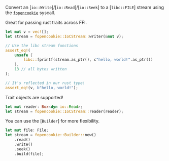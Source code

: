 <!-- cargo-rdme start -->

Convert an [`io::Write`]/[`io::Read`]/[`io::Seek`] to a [`libc::FILE`] stream
using the [`fopencookie`](https://man7.org/linux/man-pages/man3/fopencookie.3.html) syscall.

Great for passing rust traits across FFI.
```rust
let mut v = vec![];
let stream = fopencookie::IoCStream::writer(&mut v);

// Use the libc stream functions
assert_eq!(
    unsafe {
        libc::fprintf(stream.as_ptr(), c"hello, world!".as_ptr())
    },
    13 // all bytes written
);

// It's reflected in our rust type!
assert_eq!(v, b"hello, world!");
```

Trait objects are supported!

```rust
let mut reader: Box<dyn io::Read>;
let stream = fopencookie::IoCStream::reader(reader);
```

You can use the [`Builder`] for more flexibility.

```rust
let mut file: File;
let stream = fopencookie::Builder::new()
    .read()
    .write()
    .seek()
    .build(file);
```

<!-- cargo-rdme end -->
